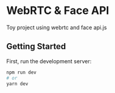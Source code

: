 # WebRTC & Face API
Toy project using webrtc and face api.js

## Getting Started

First, run the development server:

```bash
npm run dev
# or
yarn dev
```


